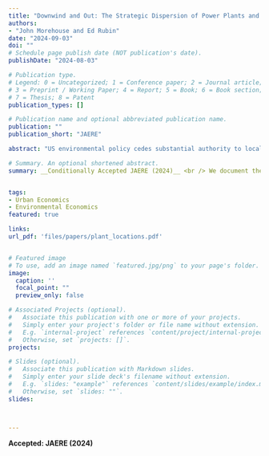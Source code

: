 ```yaml
---
title: "Downwind and Out: The Strategic Dispersion of Power Plants and Their Pollution"
authors:
- "John Morehouse and Ed Rubin"
date: "2024-09-03"
doi: ""
# Schedule page publish date (NOT publication's date).
publishDate: "2024-08-03"

# Publication type.
# Legend: 0 = Uncategorized; 1 = Conference paper; 2 = Journal article;
# 3 = Preprint / Working Paper; 4 = Report; 5 = Book; 6 = Book section;
# 7 = Thesis; 8 = Patent
publication_types: []

# Publication name and optional abbreviated publication name.
publication: ""
publication_short: "JAERE"

abstract: "US environmental policy cedes substantial authority to local governments/agencies---creating potentials for polluters to strategically export emissions. We identify such strategies among coal-fueled power plants. We document electricity generators locate near administrative borders. As water may influence borders/siting, we develop a simple, non-parametric test that demonstrates coal plants locate to reduce their downwind exposure. Natural-gas plants---facing lower regulatory pressure---do not exhibit this behavior. Using a state-of-the-art, particle-trajectory model, we illustrate coal pollution's extreme mobility: within 6 hours, 50% of coal plants' emissions leave their source states---99% leave their counties. These strategic responses emphasize the importance of federal oversight and transport-focused regulation."

# Summary. An optional shortened abstract.
summary: __Conditionally Accepted JAERE (2024)__ <br /> We document the tendency of coal-fueled electricity plants to locate on jurisdictional borders. We then develop a simple test to detect if the plants are strategically sited. Lastly, we use an atmospheric dispersion model to provide new descriptive statistics on the pervasiveness of the pollution transport problem.


tags:
- Urban Economics
- Environmental Economics
featured: true

links:
url_pdf: 'files/papers/plant_locations.pdf'


# Featured image
# To use, add an image named `featured.jpg/png` to your page's folder. 
image:
  caption: ''
  focal_point: ""
  preview_only: false

# Associated Projects (optional).
#   Associate this publication with one or more of your projects.
#   Simply enter your project's folder or file name without extension.
#   E.g. `internal-project` references `content/project/internal-project/index.md`.
#   Otherwise, set `projects: []`.
projects:

# Slides (optional).
#   Associate this publication with Markdown slides.
#   Simply enter your slide deck's filename without extension.
#   E.g. `slides: "example"` references `content/slides/example/index.md`.
#   Otherwise, set `slides: ""`.
slides: 



---
```


__Accepted: JAERE (2024)__

